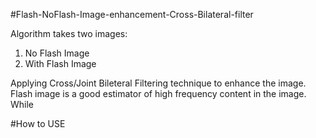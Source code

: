 #Flash-NoFlash-Image-enhancement-Cross-Bilateral-filter

Algorithm takes two images:
  1. No Flash Image
  2. With Flash Image

Applying Cross/Joint Bileteral Filtering technique to enhance the image. Flash image is a good estimator of high frequency content in the image. While 

#How to USE


